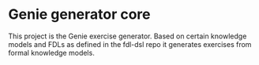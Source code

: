 # Genie generator core
This project is the Genie exercise generator. Based on certain knowledge models and FDLs as
defined in the fdl-dsl repo it generates exercises from formal knowledge models.